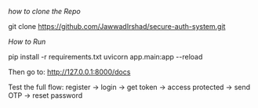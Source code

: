 *how to clone the Repo*

git clone https://github.com/JawwadIrshad/secure-auth-system.git

*How to Run*


pip install -r requirements.txt
uvicorn app.main:app --reload


Then go to: http://127.0.0.1:8000/docs

Test the full flow: register → login → get token → access protected → send OTP → reset password


